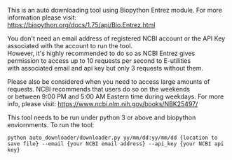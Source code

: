 This is an auto downloading tool using Biopython Entrez module. For more information please visit:  
https://biopython.org/docs/1.75/api/Bio.Entrez.html

You don't need an email address of registered NCBI account or the API Key associated with the account to run the tool.  
However, it's highly recommended to do so as NCBI Entrez gives permission to access up to 10 requests per second to E-utilities  
with associated email and api key but only 3 requests without them.

Please also be considered when you need to access large amounts of requests. NCBI recommends that users do so on the weekends  
or between 9:00 PM and 5:00 AM Eastern time during weekdays. For more info, please visit: https://www.ncbi.nlm.nih.gov/books/NBK25497/

This tool needs to be run under python 3 or above and biopython enviornments. To run the tool:
```
python auto_downloader/downloader.py yy/mm/dd:yy/mm/dd {location to save file} --email {your NCBI email address} --api_key {your NCBI api key}
```
